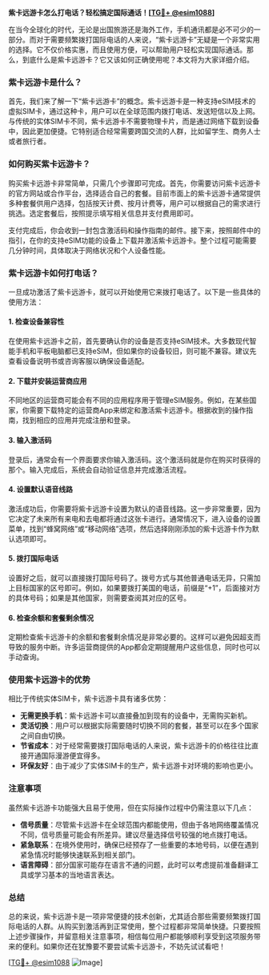 **紫卡远游卡怎么打电话？轻松搞定国际通话！[[TG💪+ @esim1088](https://t.me/s/esim1088)]**

在当今全球化的时代，无论是出国旅游还是海外工作，手机通讯都是必不可少的一部分。而对于需要频繁拨打国际电话的人来说，“紫卡远游卡”无疑是一个非常实用的选择。它不仅价格实惠，而且使用方便，可以帮助用户轻松实现国际通话。那么，到底什么是紫卡远游卡？它又该如何正确使用呢？本文将为大家详细介绍。

### 紫卡远游卡是什么？

首先，我们来了解一下“紫卡远游卡”的概念。紫卡远游卡是一种支持eSIM技术的虚拟SIM卡，通过这种卡，用户可以在全球范围内拨打电话、发送短信以及上网。与传统的实体SIM卡不同，紫卡远游卡不需要物理卡片，而是通过网络下载到设备中，因此更加便捷。它特别适合经常需要跨国交流的人群，比如留学生、商务人士或者旅行者。

### 如何购买紫卡远游卡？

购买紫卡远游卡非常简单，只需几个步骤即可完成。首先，你需要访问紫卡远游卡的官方网站或合作平台，选择适合自己的套餐。目前市面上的紫卡远游卡通常提供多种套餐供用户选择，包括按天计费、按月计费等，用户可以根据自己的需求进行挑选。选定套餐后，按照提示填写相关信息并支付费用即可。

支付完成后，你会收到一封包含激活码和操作指南的邮件。接下来，按照邮件中的指引，在你的支持eSIM功能的设备上下载并激活紫卡远游卡。整个过程可能需要几分钟时间，具体取决于网络状况和个人设备性能。

### 紫卡远游卡如何打电话？

一旦成功激活了紫卡远游卡，就可以开始使用它来拨打电话了。以下是一些具体的使用方法：

#### 1. **检查设备兼容性**
   在使用紫卡远游卡之前，首先要确认你的设备是否支持eSIM技术。大多数现代智能手机和平板电脑都已支持eSIM，但如果你的设备较旧，则可能不兼容。建议先查看设备说明书或咨询客服以确保设备适配。

#### 2. **下载并安装运营商应用**
   不同地区的运营商可能会有不同的应用程序用于管理eSIM服务。例如，在某些国家，你需要下载特定的运营商App来绑定和激活紫卡远游卡。根据收到的操作指南，找到相应的应用并完成注册和登录。

#### 3. **输入激活码**
   登录后，通常会有一个界面要求你输入激活码。这个激活码就是你在购买时获得的那个。输入完成后，系统会自动验证信息并完成激活流程。

#### 4. **设置默认语音线路**
   激活成功后，你需要将紫卡远游卡设置为默认的语音线路。这一步非常重要，因为它决定了未来所有来电和去电都将通过这张卡进行。通常情况下，进入设备的设置菜单，找到“蜂窝网络”或“移动网络”选项，然后选择刚刚添加的紫卡远游卡作为默认选项即可。

#### 5. **拨打国际电话**
   设置好之后，就可以直接拨打国际号码了。拨号方式与其他普通电话无异，只需加上目标国家的区号即可。例如，如果要拨打美国的电话，前缀是“+1”，后面接对方的具体号码；如果是其他国家，则需要查阅其对应的区号。

#### 6. **检查余额和套餐剩余情况**
   定期检查紫卡远游卡的余额和套餐剩余情况是非常必要的。这样可以避免因超支而导致的服务中断。许多运营商提供的App都会定期提醒用户这些信息，同时也可以手动查询。

### 使用紫卡远游卡的优势

相比于传统实体SIM卡，紫卡远游卡具有诸多优势：

- **无需更换手机**：紫卡远游卡可以直接叠加到现有的设备中，无需购买新机。
- **灵活切换**：用户可以根据实际需要随时切换不同的套餐，甚至可以在多个国家之间自由切换。
- **节省成本**：对于经常需要拨打国际电话的人来说，紫卡远游卡的价格往往比直接开通国际漫游便宜得多。
- **环保友好**：由于减少了实体SIM卡的生产，紫卡远游卡对环境的影响也更小。

### 注意事项

虽然紫卡远游卡功能强大且易于使用，但在实际操作过程中仍需注意以下几点：

- **信号质量**：尽管紫卡远游卡在全球范围内都能使用，但由于各地网络覆盖情况不同，信号质量可能会有所差异。建议尽量选择信号较强的地点拨打电话。
- **紧急联系**：在境外使用时，确保已经预存了一些重要的本地号码，以便在遇到紧急情况时能够快速联系到相关部门。
- **语言障碍**：部分国家可能存在语言不通的问题，此时可以考虑提前准备翻译工具或学习基本的当地语言表达。

### 总结

总的来说，紫卡远游卡是一项非常便捷的技术创新，尤其适合那些需要频繁拨打国际电话的人群。从购买到激活再到正常使用，整个过程都非常简单快捷。只要按照上述步骤操作，并留意相关注意事项，相信每位用户都能够顺利享受到这项服务带来的便利。如果你还在犹豫要不要尝试紫卡远游卡，不妨先试试看吧！

[[TG💪+ @esim1088](https://t.me/s/esim1088) ![Image](https://i.postimg.cc/4NQfJmqS/Snipaste-2025-05-13-00-14-12.png)]